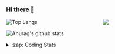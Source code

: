 ### Hi there 👋

<!--
**tao8687/tao8687** is a ✨ _special_ ✨ repository because its `README.md` (this file) appears on your GitHub profile.

Here are some ideas to get you started:

- 🔭 I’m currently working on ...
- 🌱 I’m currently learning ...
- 👯 I’m looking to collaborate on ...
- 🤔 I’m looking for help with ...
- 💬 Ask me about ...
- 📫 How to reach me: ...
- 😄 Pronouns: ...
- ⚡ Fun fact: ...
-->

<img align='right' src="https://media.giphy.com/media/M9gbBd9nbDrOTu1Mqx/giphy.gif" width="240">

  
![Top Langs](https://github-readme-stats.vercel.app/api/top-langs/?username=tao8687&layout=compact&title_color=23238E&text_color=A67D3D)

![Anurag's github stats](https://github-readme-stats.vercel.app/api?username=tao8687&show_icons=true&&text_color=A67D3D&title_color=23238E&show_icons=false&count_private=true&hide=stars)

<details>
  <summary>:zap: Coding Stats</summary>
  <br>
    
<!--START_SECTION:waka-->
![Code Time](http://img.shields.io/badge/Code%20Time-1%2C382%20hrs%2055%20mins-blue)

![Profile Views](http://img.shields.io/badge/Profile%20Views-1-blue)

**🐱 My GitHub Data** 

> 📦 1.5 MB Used in GitHub's Storage 
 > 
> 🏆 319 Contributions in the Year 2023
 > 
> 🚫 Not Opted to Hire
 > 
> 📜 50 Public Repositories 
 > 
> 🔑 22 Private Repositories 
 > 
**I'm an Early 🐤** 

```text
🌞 Morning                1190 commits        █████████████████████░░░░   85.37 % 
🌆 Daytime                84 commits          ██░░░░░░░░░░░░░░░░░░░░░░░   06.03 % 
🌃 Evening                116 commits         ██░░░░░░░░░░░░░░░░░░░░░░░   08.32 % 
🌙 Night                  4 commits           ░░░░░░░░░░░░░░░░░░░░░░░░░   00.29 % 
```
📅 **I'm Most Productive on Wednesday** 

```text
Monday                   201 commits         ████░░░░░░░░░░░░░░░░░░░░░   14.42 % 
Tuesday                  188 commits         ███░░░░░░░░░░░░░░░░░░░░░░   13.49 % 
Wednesday                252 commits         █████░░░░░░░░░░░░░░░░░░░░   18.08 % 
Thursday                 178 commits         ███░░░░░░░░░░░░░░░░░░░░░░   12.77 % 
Friday                   196 commits         ████░░░░░░░░░░░░░░░░░░░░░   14.06 % 
Saturday                 192 commits         ███░░░░░░░░░░░░░░░░░░░░░░   13.77 % 
Sunday                   187 commits         ███░░░░░░░░░░░░░░░░░░░░░░   13.41 % 
```


📊 **This Week I Spent My Time On** 

```text
🕑︎ Time Zone: Asia/Shanghai

💬 Programming Languages: 
Python                   3 hrs 43 mins       █████████████░░░░░░░░░░░░   51.40 % 
C++                      2 hrs 27 mins       ████████░░░░░░░░░░░░░░░░░   33.89 % 
C                        40 mins             ██░░░░░░░░░░░░░░░░░░░░░░░   09.22 % 
Other                    16 mins             █░░░░░░░░░░░░░░░░░░░░░░░░   03.69 % 
Text                     5 mins              ░░░░░░░░░░░░░░░░░░░░░░░░░   01.24 % 

🔥 Editors: 
VS Code                  7 hrs 14 mins       █████████████████████████   100.00 % 

🐱‍💻 Projects: 
opencvdemo               3 hrs 25 mins       ████████████░░░░░░░░░░░░░   47.27 % 
wheeltec_robot           1 hr 36 mins        ██████░░░░░░░░░░░░░░░░░░░   22.29 % 
tarkbot_robot            55 mins             ███░░░░░░░░░░░░░░░░░░░░░░   12.88 % 
rosconsole               48 mins             ███░░░░░░░░░░░░░░░░░░░░░░   11.10 % 
Unknown Project          25 mins             █░░░░░░░░░░░░░░░░░░░░░░░░   05.98 % 

💻 Operating System: 
Linux                    7 hrs 14 mins       █████████████████████████   100.00 % 
```

**I Mostly Code in Python** 

```text
Python                   9 repos             ████████░░░░░░░░░░░░░░░░░   31.03 % 
C++                      7 repos             ██████░░░░░░░░░░░░░░░░░░░   24.14 % 
JavaScript               2 repos             ██░░░░░░░░░░░░░░░░░░░░░░░   06.90 % 
Batchfile                1 repo              █░░░░░░░░░░░░░░░░░░░░░░░░   03.45 % 
HTML                     1 repo              █░░░░░░░░░░░░░░░░░░░░░░░░   03.45 % 
```



**Timeline**

![Lines of Code chart](https://raw.githubusercontent.com/tao8687/tao8687/master/assets/bar_graph.png)


 Last Updated on 14/11/2023 01:12:17 UTC
<!--END_SECTION:waka-->
</details>
